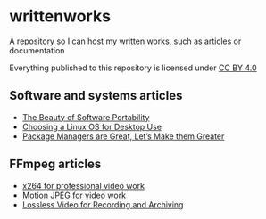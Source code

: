 # writtenworks
A repository so I can host my written works, such as articles or documentation

Everything published to this repository is licensed under [CC BY 4.0](LICENSE)

## Software and systems articles

* [The Beauty of Software Portability](pdf/crossplatform.pdf)
* [Choosing a Linux OS for Desktop Use](pdf/distros.pdf)
* [Package Managers are Great, Let’s Make them Greater](pdf/pkgmanagers.pdf)

## FFmpeg articles

* [x264 for professional video work](pdf/x264.pdf)
* [Motion JPEG for video work](mjpeg/mjpeg.pdf)
* [Lossless Video for Recording and Archiving](lossless/lossless.pdf)


